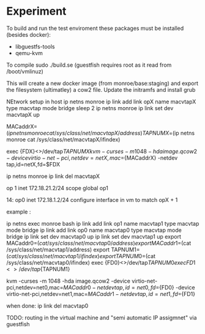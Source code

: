 
# Experiment
To build and run the test enviroment these packages must be installed (besides docker):
* libguestfs-tools
* qemu-kvm

To compile
sudo ./build.se (guestfish requires root as it read from /boot/vmlinuz)

This will create a new docker image (from monroe/base:staging) and export the filesystem (ultimatley) a cow2 file.
Update the initramfs and install grub


NEtwork setup in host 
ip netns monroe ip link add link opX name macvtapX type macvtap mode bridge
sleep 2
ip netns monroe ip link set dev macvtapX up

MACaddrX=$(ip netns monroe cat /sys/class/net/macvtapX/address)
TAPNUMX=$(ip netns monroe cat /sys/class/net/macvtapX/ifindex)

exec {FDX}<>/dev/tap${TAPNUMX}
kvm -curses -m 1048 -hda image.qcow2 -device virtio-net-pci,netdev=netX,mac=${MACaddrX} -netdev tap,id=netX,fd=$FDX

ip netns monroe ip link del macvtapX

op 1 inet 172.18.21.2/24 scope global op1
      
14: op0   inet 172.18.1.2/24 
configure interface in vm to match opX + 1



example : 

ip netns exec monroe bash
ip link add link op1 name macvtap1 type macvtap mode bridge
ip link add link op0 name macvtap0 type macvtap mode bridge
ip link set dev macvtap0 up 
ip link set dev macvtap1 up 
export MACaddr0=$(cat /sys/class/net/macvtap0/address)
export MACaddr1=$(cat /sys/class/net/macvtap1/address)
export TAPNUM1=$(cat /sys/class/net/macvtap1/ifindex)
export TAPNUM0=$(cat /sys/class/net/macvtap0/ifindex)
exec {FD0}<>/dev/tap${TAPNUM0}
exec {FD1}<>/dev/tap${TAPNUM1}

kvm -curses -m 1048 -hda image.qcow2 -device virtio-net-pci,netdev=net0,mac=${MACaddr0} -netdev tap,id=net0,fd=${FD0} -device virtio-net-pci,netdev=net1,mac=${MACaddr1} -netdev tap,id=net1,fd=${FD1}

when done: 
ip link del macvtap0

TODO:
routing in the virtual machine and "semi automatic IP assigmnet" via guestfish  
